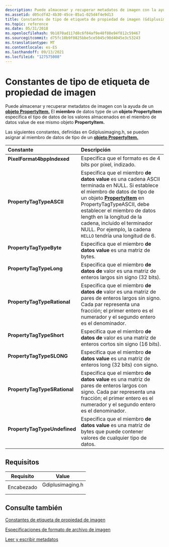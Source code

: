 ```yaml
---
description: Puede almacenar y recuperar metadatos de imagen con la ayuda de un objeto PropertyItem. El miembro de datos type de un objeto PropertyItem especifica el tipo de datos de los valores almacenados en el miembro de datos value de ese mismo objeto PropertyItem.
ms.assetid: d05cdf42-4b30-45ce-85a1-025d4f4e9d13
title: Constantes de tipo de etiqueta de propiedad de imagen (Gdiplusimaging.h)
ms.topic: reference
ms.date: 05/31/2018
ms.openlocfilehash: 9b1870ad117d8c6f84af9e48f88e94f812c59467
ms.sourcegitcommit: d75fc10b9f0825bbe5ce5045c90d4045e3c53243
ms.translationtype: MT
ms.contentlocale: es-ES
ms.lasthandoff: 09/13/2021
ms.locfileid: "127575008"
---
```

# <a name="image-property-tag-type-constants"></a>Constantes de tipo de etiqueta de propiedad de imagen

Puede almacenar y recuperar metadatos de imagen con la ayuda de un [**objeto PropertyItem.**](/windows/win32/api/gdiplusimaging/nl-gdiplusimaging-propertyitem) El **miembro** de datos type de un **objeto PropertyItem** especifica el tipo de datos de los valores almacenados en el miembro de datos value de ese mismo objeto **PropertyItem.**

Las siguientes constantes, definidas en Gdiplusimaging.h,  se pueden asignar al miembro de datos de tipo de un [**objeto PropertyItem.**](/windows/win32/api/gdiplusimaging/nl-gdiplusimaging-propertyitem)



| Constante                                                                                                                                                                                                                                 | Descripción                                                                                                                                                                                                                                                                                                                                                                              |
|:-----------------------------------------------------------------------------------------------------------------------------------------------------------------------------------------------------------------------------------------|:-----------------------------------------------------------------------------------------------------------------------------------------------------------------------------------------------------------------------------------------------------------------------------------------------------------------------------------------------------------------------------------------|
| <span id="PixelFormat4bppIndexed"></span><span id="pixelformat4bppindexed"></span><span id="PIXELFORMAT4BPPINDEXED"></span><dl> <dt>**PixelFormat4bppIndexed**</dt> </dl>         | Especifica que el formato es de 4 bits por píxel, indizado.<br/>                                                                                                                                                                                                                                                                                                                       |
| <span id="PropertyTagTypeASCII"></span><span id="propertytagtypeascii"></span><span id="PROPERTYTAGTYPEASCII"></span><dl> <dt>**PropertyTagTypeASCII**</dt> </dl>                 | Especifica que el miembro **de datos value** es una cadena ASCII terminada en NULL. Si establece  el miembro de datos de tipo de un objeto [**PropertyItem**](/windows/win32/api/gdiplusimaging/nl-gdiplusimaging-propertyitem) en PropertyTagTypeASCII, debe establecer el miembro de datos length en la longitud de la cadena, incluido el terminador NULL.  Por ejemplo, la cadena `HELLO` tendría una longitud de 6.<br/> |
| <span id="PropertyTagTypeByte"></span><span id="propertytagtypebyte"></span><span id="PROPERTYTAGTYPEBYTE"></span><dl> <dt>**PropertyTagTypeByte**</dt> </dl>                     | Especifica que el miembro **de datos value** es una matriz de bytes.<br/>                                                                                                                                                                                                                                                                                                                |
| <span id="PropertyTagTypeLong"></span><span id="propertytagtypelong"></span><span id="PROPERTYTAGTYPELONG"></span><dl> <dt>**PropertyTagTypeLong**</dt> </dl>                     | Especifica que el miembro **de datos de** valor es una matriz de enteros largos sin signo (32 bits).<br/>                                                                                                                                                                                                                                                                                      |
| <span id="PropertyTagTypeRational"></span><span id="propertytagtyperational"></span><span id="PROPERTYTAGTYPERATIONAL"></span><dl> <dt>**PropertyTagTypeRational**</dt> </dl>     | Especifica que el miembro **de datos de** valor es una matriz de pares de enteros largos sin signo. Cada par representa una fracción; el primer entero es el numerador y el segundo entero es el denominador.<br/>                                                                                                                                                                       |
| <span id="PropertyTagTypeShort"></span><span id="propertytagtypeshort"></span><span id="PROPERTYTAGTYPESHORT"></span><dl> <dt>**PropertyTagTypeShort**</dt> </dl>                 | Especifica que el miembro **de datos de** valor es una matriz de enteros cortos sin signo (16 bits).<br/>                                                                                                                                                                                                                                                                                     |
| <span id="PropertyTagTypeSLONG"></span><span id="propertytagtypeslong"></span><span id="PROPERTYTAGTYPESLONG"></span><dl> <dt>**PropertyTagTypeSLONG**</dt> </dl>                 | Especifica que el miembro **de datos value** es una matriz de enteros long (32 bits) con signo.<br/>                                                                                                                                                                                                                                                                                        |
| <span id="PropertyTagTypeSRational"></span><span id="propertytagtypesrational"></span><span id="PROPERTYTAGTYPESRATIONAL"></span><dl> <dt>**PropertyTagTypeSRational**</dt> </dl> | Especifica que el miembro **de datos value** es una matriz de pares de enteros largos con signo. Cada par representa una fracción; el primer entero es el numerador y el segundo entero es el denominador.<br/>                                                                                                                                                                         |
| <span id="PropertyTagTypeUndefined"></span><span id="propertytagtypeundefined"></span><span id="PROPERTYTAGTYPEUNDEFINED"></span><dl> <dt>**PropertyTagTypeUndefined**</dt> </dl> | Especifica que el miembro **de datos value** es una matriz de bytes que puede contener valores de cualquier tipo de datos. <br/>                                                                                                                                                                                                                                                                         |



## <a name="requirements"></a>Requisitos



| Requisito | Value |
|-------------------|---------------------------------------------------------------------------------------------|
| Encabezado<br/> | <dl> <dt>Gdiplusimaging.h</dt> </dl> |



## <a name="see-also"></a>Consulte también

<dl> <dt>

[Constantes de etiqueta de propiedad de imagen](-gdiplus-constant-image-property-tag-constants.md)
</dt> <dt>

[Especificaciones de formato de archivo de imagen](-gdiplus-constant-image-file-format-specifications.md)
</dt> <dt>

[Leer y escribir metadatos](-gdiplus-reading-and-writing-metadata-use.md)
</dt> </dl>

 

 
